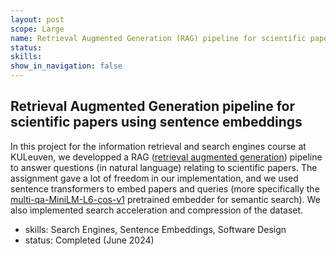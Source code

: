 ```yaml
---
layout: post
scope: Large
name: Retrieval Augmented Generation (RAG) pipeline for scientific papers QA using sentence embeddings
status: 
skills: 
show_in_navigation: false
---
```


## Retrieval Augmented Generation pipeline for scientific papers using sentence embeddings
In this project for the information retrieval and search engines course at KULeuven, we developped a RAG ([retrieval augmented generation](https://en.wikipedia.org/wiki/Retrieval-augmented_generation)) pipeline to answer questions (in natural language) relating to scientific papers.
The assignment gave a lot of freedom in our implementation, and we used sentence transformers to embed papers and queries (more specifically the [multi-qa-MiniLM-L6-cos-v1](https://huggingface.co/sentence-transformers/multi-qa-MiniLM-L6-cos-v1) pretrained embedder for semantic search). We also implemented search acceleration and compression of the dataset.

- skills: Search Engines, Sentence Embeddings, Software Design
- status: Completed (June 2024)
